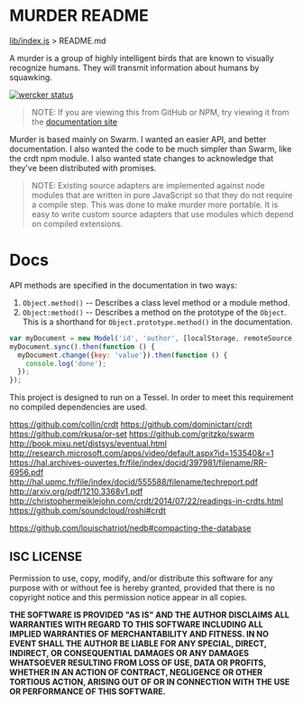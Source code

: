 # MURDER README
[lib/index.js](index.html) > README.md

A murder is a group of highly intelligent birds that are known to visually recognize humans. They will transmit information about humans by squawking.

[![wercker status](https://app.wercker.com/status/b41e1151f67e8c92d1ddf75ac2ea3ec9/m "wercker status")](https://app.wercker.com/project/bykey/b41e1151f67e8c92d1ddf75ac2ea3ec9)

>  NOTE: If you are viewing this from GitHub or NPM, try viewing it from the
>  [documentation site](rolandpoulter.github.io/murder/README.html)

Murder is based mainly on Swarm. I wanted an easier API, and better documentation. I also wanted the code to be much simpler than Swarm, like the crdt npm module. I also wanted state changes to acknowledge that they've been distributed with promises.

>  NOTE: Existing source adapters are implemented against node modules that
>  are written in pure JavaScript so that they do not require a compile step.
>  This was done to make murder more portable. It is easy to write custom
>  source adapters that use modules which depend on compiled extensions.

# Docs

API methods are specified in the documentation in two ways:
1. `Object.method()` -- Describes a class level method or a module method.
2. `Object:method()` -- Describes a method on the prototype of the `Object`. This is a shorthand for `Object.prototype.method()` in the documentation.

```javascript
var myDocument = new Model('id', 'author', [localStorage, remoteSource]);
myDocument.sync().then(function () {
  myDocument.change({key: 'value'}).then(function () {
    console.log('done');
  });
});
```

This project is designed to run on a Tessel. In order to meet this requirement no compiled dependencies are used.

https://github.com/collin/crdt
https://github.com/dominictarr/crdt
https://github.com/rkusa/or-set
https://github.com/gritzko/swarm
http://book.mixu.net/distsys/eventual.html
http://research.microsoft.com/apps/video/default.aspx?id=153540&r=1
https://hal.archives-ouvertes.fr/file/index/docid/397981/filename/RR-6956.pdf
http://hal.upmc.fr/file/index/docid/555588/filename/techreport.pdf
http://arxiv.org/pdf/1210.3368v1.pdf
http://christophermeiklejohn.com/crdt/2014/07/22/readings-in-crdts.html
https://github.com/soundcloud/roshi#crdt

https://github.com/louischatriot/nedb#compacting-the-database

## ISC LICENSE

Permission to use, copy, modify, and/or distribute this software for any purpose with or without fee is hereby granted, provided that there is no copyright notice and this permission notice appear in all copies.

**THE SOFTWARE IS PROVIDED "AS IS" AND THE AUTHOR DISCLAIMS ALL WARRANTIES WITH REGARD TO THIS SOFTWARE INCLUDING ALL IMPLIED WARRANTIES OF MERCHANTABILITY AND FITNESS. IN NO EVENT SHALL THE AUTHOR BE LIABLE FOR ANY SPECIAL, DIRECT, INDIRECT, OR CONSEQUENTIAL DAMAGES OR ANY DAMAGES WHATSOEVER RESULTING FROM LOSS OF USE, DATA OR PROFITS, WHETHER IN AN ACTION OF CONTRACT, NEGLIGENCE OR OTHER TORTIOUS ACTION, ARISING OUT OF OR IN CONNECTION WITH THE USE OR PERFORMANCE OF THIS SOFTWARE.**
